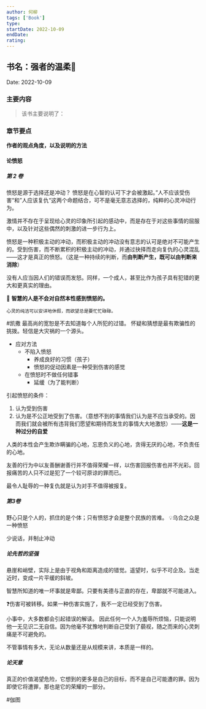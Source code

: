 ```yaml
---
author: 何柳
tags: ['Book']
type:
startDate: 2022-10-09
endDate:
rating:
---
```


## 书名：强者的温柔📖

Date: 2022-10-09

### 主要内容
> 该书主要说明了：

### 章节要点
**作者的观点角度，以及说明的方法**
#### 论愤怒

##### 第 2 卷
愤怒是源于选择还是冲动？
愤怒是在心智的认可下才会被激起。”人不应该受伤害“和”人应该复仇“这两个命题结合，可不是毫无意志选择的，纯粹的心灵冲动行为。

激情并不存在于呈现给心灵的印象所引起的感动中，而是存在于对这些事情的屈服中，以及针对这些偶然的刺激的进一步行为上。

愤怒是一种积极主动的冲动，而积极主动的冲动没有意志的认可是绝对不可能产生的。受到伤害，而不断累积的积极主动的冲动，并通过抉择而走向复仇的心灵混乱——这才是真正的愤怒。（这是一种持续的判断，而**由判断产生，既可以由判断来消除**）

没有人应当因人们的错误而发怒。同样，一个成人，甚至比作为孩子具有犯错的更大和更真实的理由。

🔴 **智慧的人是不会对自然本性感到愤怒的。**

    心灵的纯洁可以安详地休假，而欲望总是要忙忙碌碌。

#凯撒 最高尚的宽恕是不去知道每个人所犯的过错。
怀疑和猜想是最有欺骗性的挑拨。轻信是大灾祸的一个源头。

- 应对方法
    - 不陷入愤怒
        - 养成良好的习惯（孩子）
        - 愤怒的促动因素是一种受到伤害的感觉
    - 在愤怒时不做任何错事
        - 延缓（为了能判断）

引起愤怒的条件：
1.  认为受到伤害
2.  认为是不公正地受到了伤害。（意想不到的事情我们认为是不应当承受的。因而我们就会被所有违背我们愿望和期待而发生的事情大大地激怒）——**这是一种过分的自爱**

人类的本性会产生欺诈瞒骗的心地，忘恩负义的心地，贪得无厌的心地，不负责任的心地。

友善的行为中以友善酬谢善行并不值得荣耀一样，以伤害回报伤害也并不光彩。回报痛苦的人只不过是犯了一个较可原谅的罪而已。

最令人耻辱的一种复仇就是认为对手不值得被报复。


##### 第3卷
野心只是个人的，抓住的是个体；只有愤怒才会是整个民族的苦难。
💡乌合之众是一种愤怒

少说话，并制止冲动

##### 论先哲的坚强
悬崖和峭壁，实际上是由于视角和距离造成的错觉。遥望时，似乎不可企及。当走近时，变成一片平缓的斜坡。 

智慧所知道的唯一坏事就是卑鄙。只要有美德与正直的存在，卑鄙就不可能进入。

❓伤害可被转移。如果一种伤害实施了，我不一定已经受到了伤害。


小事中，大多数都会引起错误的解读。
因此任何一个人为羞辱所烦恼，只能说明他一无见识二无自信。因为他毫不犹豫地判断自己受到了藐视，随之而来的心灵刺痛是不可避免的。

不管事情有多大，无论从数量还是从规模来讲，本质是一样的。












##### 论天意
真正的价值渴望危险，它想到的更多是自己的目标，而不是自己可能遭的罪。因为即使它将遭罪，那也是它的荣耀的一部分。


#伽图